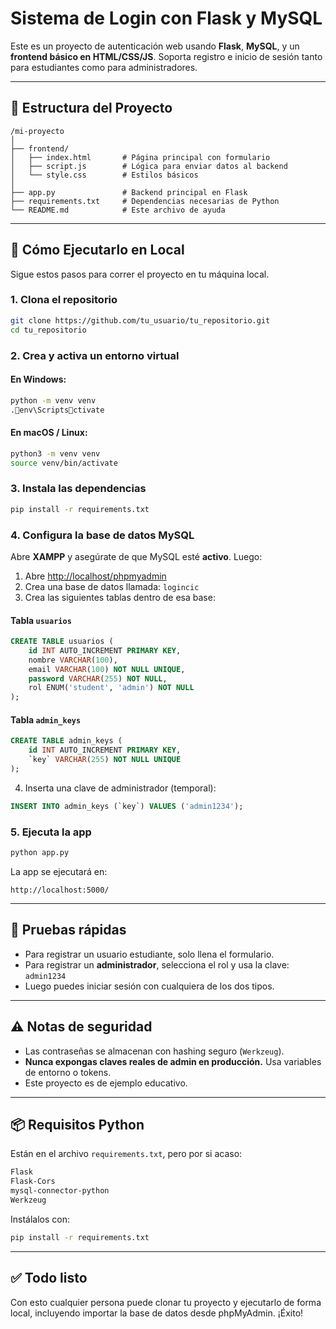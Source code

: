 
# Sistema de Login con Flask y MySQL

Este es un proyecto de autenticación web usando **Flask**, **MySQL**, y un **frontend básico en HTML/CSS/JS**. Soporta registro e inicio de sesión tanto para estudiantes como para administradores.

---

## 📁 Estructura del Proyecto

```
/mi-proyecto
│
├── frontend/
│   ├── index.html       # Página principal con formulario
│   ├── script.js        # Lógica para enviar datos al backend
│   └── style.css        # Estilos básicos
│
├── app.py               # Backend principal en Flask
├── requirements.txt     # Dependencias necesarias de Python
└── README.md            # Este archivo de ayuda
```

---

## 🚀 Cómo Ejecutarlo en Local

Sigue estos pasos para correr el proyecto en tu máquina local.

### 1. Clona el repositorio
```bash
git clone https://github.com/tu_usuario/tu_repositorio.git
cd tu_repositorio
```

### 2. Crea y activa un entorno virtual

#### En Windows:
```bash
python -m venv venv
.env\Scriptsctivate
```

#### En macOS / Linux:
```bash
python3 -m venv venv
source venv/bin/activate
```

### 3. Instala las dependencias
```bash
pip install -r requirements.txt
```

### 4. Configura la base de datos MySQL

Abre **XAMPP** y asegúrate de que MySQL esté **activo**. Luego:

1. Abre [http://localhost/phpmyadmin](http://localhost/phpmyadmin)
2. Crea una base de datos llamada: `logincic`
3. Crea las siguientes tablas dentro de esa base:

#### Tabla `usuarios`
```sql
CREATE TABLE usuarios (
    id INT AUTO_INCREMENT PRIMARY KEY,
    nombre VARCHAR(100),
    email VARCHAR(100) NOT NULL UNIQUE,
    password VARCHAR(255) NOT NULL,
    rol ENUM('student', 'admin') NOT NULL
);
```

#### Tabla `admin_keys`
```sql
CREATE TABLE admin_keys (
    id INT AUTO_INCREMENT PRIMARY KEY,
    `key` VARCHAR(255) NOT NULL UNIQUE
);
```

4. Inserta una clave de administrador (temporal):
```sql
INSERT INTO admin_keys (`key`) VALUES ('admin1234');
```

### 5. Ejecuta la app
```bash
python app.py
```

La app se ejecutará en:
```
http://localhost:5000/
```

---

## 🧪 Pruebas rápidas

- Para registrar un usuario estudiante, solo llena el formulario.
- Para registrar un **administrador**, selecciona el rol y usa la clave: `admin1234`
- Luego puedes iniciar sesión con cualquiera de los dos tipos.

---

## ⚠️ Notas de seguridad

- Las contraseñas se almacenan con hashing seguro (`Werkzeug`).
- **Nunca expongas claves reales de admin en producción.** Usa variables de entorno o tokens.
- Este proyecto es de ejemplo educativo.

---

## 📦 Requisitos Python

Están en el archivo `requirements.txt`, pero por si acaso:

```txt
Flask
Flask-Cors
mysql-connector-python
Werkzeug
```

Instálalos con:

```bash
pip install -r requirements.txt
```

---

## ✅ Todo listo

Con esto cualquier persona puede clonar tu proyecto y ejecutarlo de forma local, incluyendo importar la base de datos desde phpMyAdmin. ¡Éxito!
